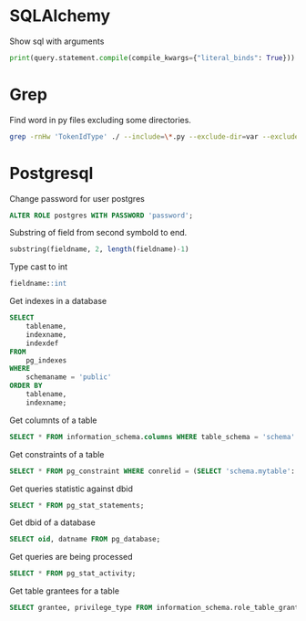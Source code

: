 # SQLAlchemy
Show sql with arguments
```python
print(query.statement.compile(compile_kwargs={"literal_binds": True}))
```

# Grep
Find word in py files excluding some directories.
```bash
grep -rnHw 'TokenIdType' ./ --include=\*.py --exclude-dir=var --exclude-dir=web --exclude-dir=.venv
```

# Postgresql
Change password for user postgres
```sql
ALTER ROLE postgres WITH PASSWORD 'password';
```

Substring of field from second symbold to end.
```sql
substring(fieldname, 2, length(fieldname)-1)
```

Type cast to int
```sql
fieldname::int
```

Get indexes in a database
```sql
SELECT
    tablename,
    indexname,
    indexdef
FROM
    pg_indexes
WHERE
    schemaname = 'public'
ORDER BY
    tablename,
    indexname;
```

Get columnts of a table
```sql
SELECT * FROM information_schema.columns WHERE table_schema = 'schema' AND table_name = 'mytable';
```

Get constraints of a table
```sql
SELECT * FROM pg_constraint WHERE conrelid = (SELECT 'schema.mytable'::regclass::oid);
```

Get queries statistic against dbid
```sql
SELECT * FROM pg_stat_statements;
```

Get dbid of a database
```sql
SELECT oid, datname FROM pg_database;
```

Get queries are being processed
```sql
SELECT * FROM pg_stat_activity;
```

Get table grantees for a table
```sql
SELECT grantee, privilege_type FROM information_schema.role_table_grants WHERE table_name='mytable';
```
